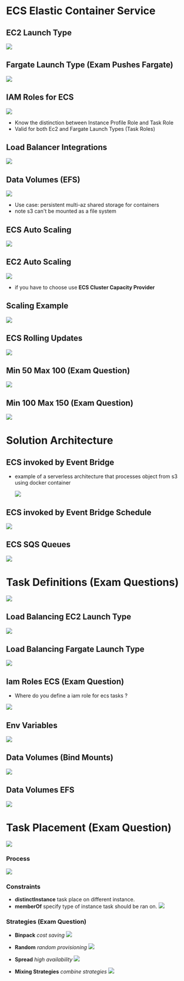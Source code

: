 # ECS Elastic Container Service

## EC2 Launch Type

![](./images/ecs-ec2-launch-type.png)

## Fargate Launch Type (Exam Pushes Fargate)

![](./images/ecs-fargate-launch.png)

## IAM Roles for ECS

![](./images/ecs-iam-roles.png)

- Know the distinction between Instance Profile Role and Task Role
- Valid for both Ec2 and Fargate Launch Types (Task Roles)

## Load Balancer Integrations

![](./images/ecs-load-balancer-intergration.png)

## Data Volumes (EFS)

![](./images/ecs-data-volumes-efs.png)

- Use case: persistent multi-az shared storage for containers
- note s3 can't be mounted as a file system

## ECS Auto Scaling

![](./images/ecs-auto-scaling.png)

## EC2 Auto Scaling

![](./images/ec2-auto-scaling.png)

- if you have to choose use **ECS Cluster Capacity Provider**

## Scaling Example

![](./images/ecs-scaling-example.png)

## ECS Rolling Updates

![](./images/ecs-rolling-updates.png)

## Min 50 Max 100 (Exam Question)

![](./images/ecs-rolling-50-min-100-max.png)

## Min 100 Max 150 (Exam Question)

![](./images/ecs-rolling-update-100-min-150-max.png)

# Solution Architecture

## ECS invoked by Event Bridge

- example of a serverless architecture that processes object from s3 using docker container

  ![](./images/ecs-task-invoked-by-event-bridge.png)

## ECS invoked by Event Bridge Schedule

![](./images/ecs-task-invoke-by-event-bridge-schedule.png)

## ECS SQS Queues

![](./images/ecs-sqs-example.png)

# Task Definitions (Exam Questions)

![](./images/ecs-task-definitions.png)

## Load Balancing EC2 Launch Type

![](./images/ecs-ec2-load-balancing-type.png)

## Load Balancing Fargate Launch Type

![](./images/ecs-fargate-load-balancer.png)

## Iam Roles ECS (Exam Question)

- Where do you define a iam role for ecs tasks ?

![](./images/ecs-one-iam-role-per-task.png)

## Env Variables

![](./images/ecs-env-vars.png)

## Data Volumes (Bind Mounts)

![](./images/ecs-data-volumes.png)

## Data Volumes EFS

![](./images/ecs-data-volumes-efs.png)

# Task Placement (Exam Question)

![](./images/ecs-task-placement.png)

### Process

![](./images/ecs-task-placement-proccess.png)

### Constraints

- **distinctInstance** task place on different instance.
- **memberOf** specify type of instance task should be ran on.
  ![](./images/ecs-task-placement%20constraints.png)

### Strategies (Exam Question)

- **Binpack** _cost saving_
  ![](./images/ecs-task-placement-stratigies.png)

- **Random** _random provisioning_
  ![](./images/ecs-task-placement-stratigies-random.png)

- **Spread** _high availability_
  ![](./images/ecs-task-placement-stratigies-spread.png)

- **Mixing Strategies** _combine strategies_
  ![](./images/ecs-mix-strategies.png)
